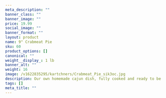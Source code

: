 ```yaml
---
meta_description: ""
banner_class: ""
banner_image: ""
price: 19.99
social_image: ""
banner_format: ""
layout: product
name: 9" Crabmeat Pie
sku: 60
product_options: []
canonical: ""
weight__display_: 1 lb
banner_alt: ""
weight: 16
image: /v1622835295/kartchners/Crabmeat_Pie_sik3oc.jpg
description: Our own homemade cajun dish, fully cooked and ready to be heated and served.
tags: []
meta_title: ""
---
```

